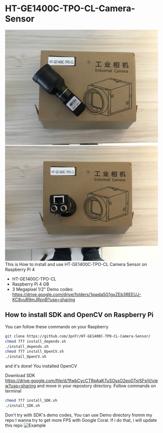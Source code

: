 # HT-GE1400C-TPO-CL-Camera-Sensor
![Photo 1](https://github.com/JpnTr/HT-GE1400C-TPO-CL-Camera-Sensor/blob/main/HT-GE1400C-TPO-CL-Camera-Sensor.JPG)
![Photo 2](https://github.com/JpnTr/HT-GE1400C-TPO-CL-Camera-Sensor/blob/main/HT-GE1400C-TPO-CL-Camera-Sensor-1.JPG)
This is How to install and use HT-GE1400C-TPO-CL Camera Sensor on Raspberry Pi 4
* HT-GE1400C-TPO-CL
* Raspberry Pi 4 GB
* 3 Megapixel 1/2" 
Demo codes: https://drive.google.com/drive/folders/1qwda5G1gxZEb3REEUJ-KC8vuR9mJRpnB?usp=sharing
## How to install SDK and OpenCV on Raspberry Pi
You can follow these commands on your Raspberry
```bash
git clone https://github.com/JpnTr/HT-GE1400C-TPO-CL-Camera-Sensor/
chmod 777 install_depends.sh
./install_depends.sh
chmod 777 install_OpenCV.sh
./install_OpenCV.sh
```
and it's done! You installed OpenCV

Download SDK https://drive.google.com/file/d/1fwbCycCTRpAaK7uSOssO2eoGTsjSFsjV/view?usp=sharing and move in your repostory directory.
Follow commands on terminal
```bash
chmod 777 install_SDK.sh
./install_SDK.sh
```
Don't try with SDK's demo codes, You can use Demo directory fromm my repo
I wanna try to get more FPS with Google Coral. If i do that, i will update this repo
![Example](https://github.com/JpnTr/HT-GE1400C-TPO-CL-Camera-Sensor/blob/main/test.gif)
